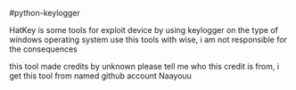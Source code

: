 #python-keylogger

HatKey is some tools for exploit device by using keylogger on the type of windows operating system
use this tools with wise, i am not responsible for the consequences

this tool made credits by unknown
please tell me who this credit is from, i get this tool from named github account Naayouu
